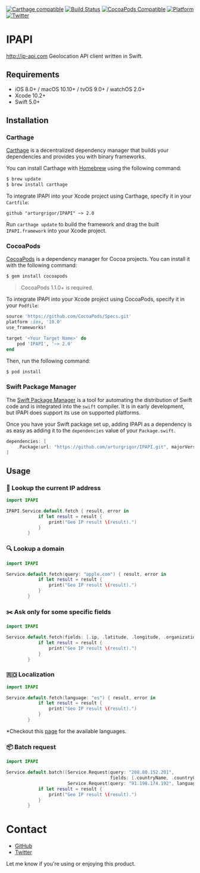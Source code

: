 [![Carthage compatible](https://img.shields.io/badge/Carthage-compatible-4BC51D.svg?style=flat)](https://github.com/Carthage/Carthage)
[![Build Status](https://travis-ci.org/arturgrigor/IPAPI.svg?branch=master)](https://travis-ci.org/arturgrigor/IPAPI)
[![CocoaPods Compatible](https://img.shields.io/cocoapods/v/IPAPI.svg)](https://img.shields.io/cocoapods/v/IPAPI.svg)
[![Platform](https://img.shields.io/cocoapods/p/IPAPI.svg?style=flat)](http://cocoadocs.org/docsets/IPAPIIPAPI)
[![Twitter](https://img.shields.io/badge/twitter-@arturgrigor-blue.svg?style=flat)](http://twitter.com/arturgrigor)

# IPAPI

http://ip-api.com Geolocation API client written in Swift.

## Requirements

- iOS 8.0+ / macOS 10.10+ / tvOS 9.0+ / watchOS 2.0+
- Xcode 10.2+
- Swift 5.0+

## Installation

### Carthage

[Carthage](https://github.com/Carthage/Carthage) is a decentralized dependency manager that builds your dependencies and provides you with binary frameworks.

You can install Carthage with [Homebrew](http://brew.sh/) using the following command:

```bash
$ brew update
$ brew install carthage
```

To integrate IPAPI into your Xcode project using Carthage, specify it in your `Cartfile`:

```ogdl
github "arturgrigor/IPAPI" ~> 2.0
```

Run `carthage update` to build the framework and drag the built `IPAPI.framework` into your Xcode project.

### CocoaPods

[CocoaPods](http://cocoapods.org) is a dependency manager for Cocoa projects. You can install it with the following command:

```bash
$ gem install cocoapods
```

> CocoaPods 1.1.0+ is required.

To integrate IPAPI into your Xcode project using CocoaPods, specify it in your `Podfile`:

```ruby
source 'https://github.com/CocoaPods/Specs.git'
platform :ios, '10.0'
use_frameworks!

target '<Your Target Name>' do
    pod 'IPAPI', '~> 2.0'
end
```

Then, run the following command:

```bash
$ pod install
```

### Swift Package Manager

The [Swift Package Manager](https://swift.org/package-manager/) is a tool for automating the distribution of Swift code and is integrated into the `swift` compiler. It is in early development, but IPAPI does support its use on supported platforms. 

Once you have your Swift package set up, adding IPAPI as a dependency is as easy as adding it to the `dependencies` value of your `Package.swift`.

```swift
dependencies: [
    .Package(url: "https://github.com/arturgrigor/IPAPI.git", majorVersion: 2)
]
```

## Usage

### 🎯 Lookup the current IP address ###

```swift
import IPAPI

IPAPI.Service.default.fetch { result, error in
            if let result = result {
                print("Geo IP result \(result).")
            }
        }
```

### 🔍 Lookup a domain ###

```swift
import IPAPI

Service.default.fetch(query: "apple.com") { result, error in
            if let result = result {
                print("Geo IP result \(result).")
            }
        }
```

### ✂️ Ask only for some specific fields ###

```swift
import IPAPI

Service.default.fetch(fields: [.ip, .latitude, .longitude, .organization]) { result, error in
            if let result = result {
                print("Geo IP result \(result).")
            }
        }
```

### 🇷🇴 Localization ###

```swift
import IPAPI

Service.default.fetch(language: "es") { result, error in
            if let result = result {
                print("Geo IP result \(result).")
            }
        }
```
*Checkout this [page](http://ip-api.com/docs/api:returned_values) for the available languages.

### 📦 Batch request ###

```swift
import IPAPI

Service.default.batch([Service.Request(query: "208.80.152.201",
                                       fields: [.countryName, .countryCode, .latitude, .longitude, .organization, .ip]),
                       Service.Request(query: "91.198.174.192", language: "es")]) { result, error in
            if let result = result {
                print("Geo IP result \(result).")
            }
        }
```

# Contact

- [GitHub](http://github.com/arturgrigor)
- [Twitter](http://twitter.com/arturgrigor)

Let me know if you're using or enjoying this product.
